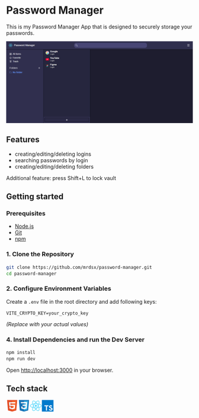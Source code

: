# Password Manager

This is my Password Manager App that is designed to securely storage your passwords.

![Password Manager UI](/src/assets/password-manager-ui.png)

## Features

- creating/editing/deleting logins
- searching passwords by login
- creating/editing/deleting folders

Additional feature: press Shift+L to lock vault

## Getting started

### Prerequisites

- [Node.js](https://nodejs.org/)
- [Git](https://git-scm.com/)
- [npm](https://www.npmjs.com/)

### 1. Clone the Repository

```bash
git clone https://github.com/mrdsx/password-manager.git
cd password-manager
```

### 2. Configure Environment Variables

Create a `.env` file in the root directory and add following keys:

```env
VITE_CRYPTO_KEY=your_crypto_key
```

_(Replace with your actual values)_

### 4. Install Dependencies and run the Dev Server

```bash
npm install
npm run dev
```

Open [http://localhost:3000](http://localhost:3000/) in your browser.

## Tech stack

<div style="display: flex">
  <img src="https://github.com/devicons/devicon/blob/master/icons/html5/html5-original.svg" alt="HTML" width="32" height="32">
  <img src="https://github.com/devicons/devicon/blob/master/icons/css3/css3-original.svg" alt="CSS" width="32" height="32">
  <img src="https://github.com/devicons/devicon/blob/master/icons/react/react-original.svg" alt="React" width="32" height="32">
  <img src="https://github.com/devicons/devicon/blob/master/icons/typescript/typescript-original.svg" alt="TypeScript" width="32" height="32">
</div>
